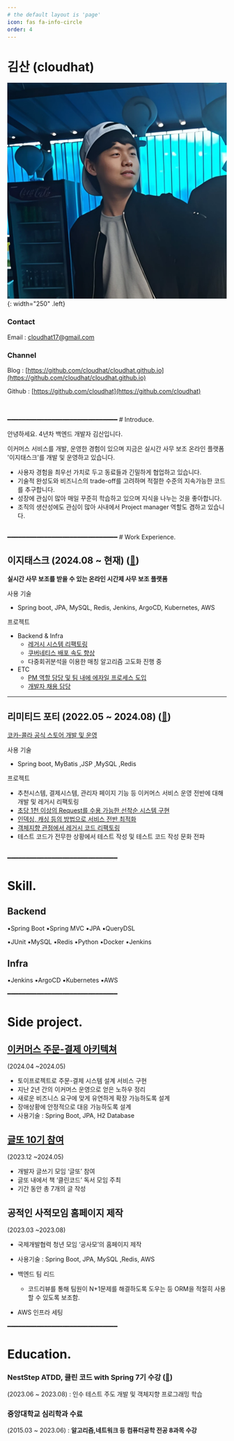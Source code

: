 ```yaml
---
# the default layout is 'page'
icon: fas fa-info-circle
order: 4
---
```



# 김산 (cloudhat)

![share-slack](/assets/img/profile.png){: width="250" .left}



### Contact

Email : cloudhat17@gmail.com

### Channel

Blog : [https://github.com/cloudhat/cloudhat.github.io](https://github.com/cloudhat/cloudhat.github.io)

Github : [https://github.com/cloudhat](https://github.com/cloudhat)

<br>
<br>
━━━━━━━━━━━━━━━━━━━━━━━━━━━━━━
# Introduce.

안녕하세요. 4년차 백엔드 개발자 김산입니다.

이커머스 서비스를 개발, 운영한 경험이 있으며 지금은 실시간 사무 보조 온라인 플랫폼 '이지태스크'를 개발 및 운영하고 있습니다.

- 사용자 경험을 최우선 가치로 두고 동료들과 긴밀하게 협업하고 있습니다. 
- 기술적 완성도와 비즈니스의 trade-off를 고려하며 적절한 수준의 지속가능한 코드를 추구합니다.
- 성장에 관심이 많아 매일 꾸준히 학습하고 있으며 지식을 나누는 것을 좋아합니다.
- 조직의 생산성에도 관심이 많아 사내에서 Project manager 역할도 겸하고 있습니다.



<br>
━━━━━━━━━━━━━━━━━━━━━━━━━━━━━━
# Work Experience.

## 이지태스크 (2024.08 ~ 현재) **(**[🔗](https://easytask.co.kr/)**)**
**실시간 사무 보조를 받을 수 있는 온라인 시간제 사무 보조 플랫폼**

사용 기술 
-  Spring boot, JPA, MySQL, Redis, Jenkins, ArgoCD, Kubernetes, AWS

프로젝트
- Backend & Infra
    - [레거시 시스템 리팩토링](https://cloudhat.github.io/posts/refactoring/)
    - [쿠버네티스 배포 속도 향상](https://cloudhat.github.io/posts/kubernetes-deployment/)
    - 다중회귀분석을 이용한 매칭 알고리즘 고도화 진행 중
- ETC
    - [PM 역할 담당 및 팀 내에 에자일 프로세스 도입](https://cloudhat.github.io/posts/agile-for-agile/)
    - [개발자 채용 담당](https://cloudhat.github.io/posts/recruitment-process-improvement/)

  
---

## 리미티드 포티 (2022.05 ~ 2024.08) **(**[🔗](https://www.limited40.com)**)**
[코카-콜라 공식 스토어 개발 및 운영 ](https://cokeplay.cocacola.co.kr/main)


사용 기술 
  - Spring boot, MyBatis ,JSP ,MySQL ,Redis


프로젝트
- 추천시스템, 결제시스템, 관리자 페이지 기능 등 이커머스 서비스 운영 전반에 대해 개발 및 레거시 리팩토링
- [초당 1천 이상의 Request를 수용 가능한 선착순 시스템 구현](https://cloudhat.github.io/posts/distributed-lock-redis-FCFS/)
- [인덱싱, 캐싱 등의 방법으로 서비스 전반 최적화](https://cloudhat.github.io/posts/optimization/)
- [객체지향 관점에서 레거시 코드 리팩토링](https://cloudhat.github.io/posts/strategy-pattern/)
- 테스트 코드가 전무한 상황에서 테스트 작성 및 테스트 코드 작성 문화 전파 

<br>
━━━━━━━━━━━━━━━━━━━━━━━━━━━━━━

# Skill.

## Backend

▪️Spring Boot  ▪️Spring MVC  ▪️JPA ▪️QueryDSL 

▪️JUnit ▪️MySQL  ▪️Redis  ▪️Python ▪️Docker ▪️Jenkins 

## Infra

▪️Jenkins  ▪️ArgoCD  ▪️Kubernetes  ▪️AWS


━━━━━━━━━━━━━━━━━━━━━━━━━━━━━━

# Side project.

##  **[이커머스 주문-결제 아키텍쳐](https://cloudhat.github.io/posts/payment-system/)**


(2024.04 ~2024.05)

- 토이프로젝트로 주문-결제 시스템 설계 서비스 구현
- 지난 2년 간의 이커머스 운영으로 얻은 노하우 정리
- 새로운 비즈니스 요구에 맞게 유연하게 확장 가능하도록 설계
- 장애상황에 안정적으로 대응 가능하도록 설계
- 사용기술 : Spring Boot, JPA, H2 Database

##  **[글또 10기 참여](https://geultto.github.io/blog/geultto-summary/)**


(2023.12 ~2024.05)

- 개발자 글쓰기 모임 ‘글또’ 참여
- 글또 내에서 책 ‘클린코드’ 독서 모임 주최
- 기간 동안 총 7개의 글 작성

## 공적인 사적모임 홈페이지 제작

(2023.03 ~2023.08)

- 국제개발협력 청년  모임 ‘공사모’의 홈페이지 제작
- 사용기술 : Spring Boot, JPA, MySQL ,Redis, AWS
- 백엔드 팀 리드
    - 코드리뷰를 통해 팀원이  N+1문제를 해결하도록 도우는 등 ORM을 적절히 사용할 수 있도록 보조함.
    
- AWS 인프라 세팅

━━━━━━━━━━━━━━━━━━━━━━━━━━━━━━
# Education.

### **NestStep ATDD, 클린 코드 with Spring 7기 수강 (**[🔗](https://edu.nextstep.camp/c/R89PYi5H/)**)**

(2023.06 ~ 2023.08) : 인수 테스트 주도 개발 및 객체지향 프로그래밍 학습

### 중앙대학교 심리학과 수료

(2015.03 ~ 2023.06) : **알고리즘,네트워크 등** **컴퓨터공학 전공 8과목 수강**
